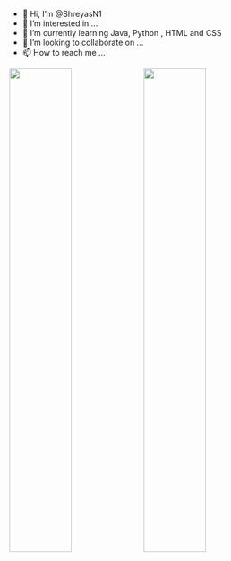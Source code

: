 - 👋 Hi, I’m @ShreyasN1
- 👀 I’m interested in ...
- 🌱 I’m currently learning Java, Python , HTML and CSS
- 💞️ I’m looking to collaborate on ...
- 📫 How to reach me ...

<img align="left" width ="47%" src="https://github-readme-stats.vercel.app/api?username=ShreyasN1&show_icons=true&theme=radical"/>
<img align="left" width="47%" src="https://github-readme-stats.vercel.app/api/top-langs/?username=ShreyasN1" />
